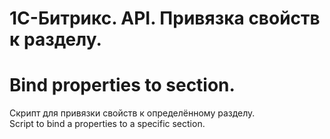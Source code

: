 # 1С-Битрикс. API. Привязка свойств к разделу.
# Bind properties to section.

Скрипт для привязки свойств к определённому разделу. </br>
Script to bind a properties to a specific section.
